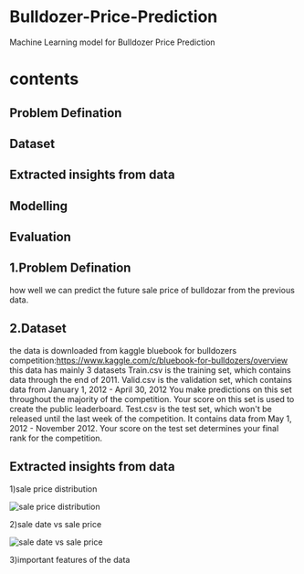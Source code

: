 # Bulldozer-Price-Prediction
Machine Learning model for Bulldozer Price Prediction
# contents
## Problem Defination
## Dataset
## Extracted insights from data
## Modelling
## Evaluation

## 1.Problem Defination
how well we can predict the future sale price of bulldozar from the previous data.

## 2.Dataset
the data is downloaded from kaggle bluebook for bulldozers competition:https://www.kaggle.com/c/bluebook-for-bulldozers/overview
this data has mainly 3 datasets
Train.csv is the training set, which contains data through the end of 2011.
Valid.csv is the validation set, which contains data from January 1, 2012 - April 30, 2012 You make predictions on this set throughout the majority of the competition. Your score on this set is used to create the public leaderboard.
Test.csv is the test set, which won't be released until the last week of the competition. It contains data from May 1, 2012 - November 2012. Your score on the test set determines your final rank for the competition.

## Extracted insights from data

1)sale price distribution

![sale price distribution](https://user-images.githubusercontent.com/69007287/89128571-3399c880-d514-11ea-8f03-9372b2a29adb.png)

2)sale date vs sale price

![sale date vs sale price](https://user-images.githubusercontent.com/69007287/89128597-5d52ef80-d514-11ea-8e38-ee8540c45136.png)



3)important features of the data
